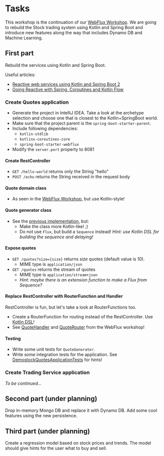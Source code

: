 # Tasks

This workshop is the continuation of our [WebFlux Workshop](https://github.com/budaimartin/webflux-workshop). We are going to rebuild the Stock trading system using Kotlin and Spring Boot and introduce new features along the way that includes Dynamo DB and Machine Learning.

## First part

Rebuild the services using Kotlin and Spring Boot.

Useful articles:
 * [Reactive web services using Kotlin and Spring Boot 2](https://amarszalek.net/blog/2018/04/02/reactive-web-services-kotlin-spring-boot-2/)
 * [Going Reactive with Spring, Coroutines and Kotlin Flow](https://spring.io/blog/2019/04/12/going-reactive-with-spring-coroutines-and-kotlin-flow)

### Create Quotes application

* Generate the project in IntelliJ IDEA. Take a look at the archetype selection and choose one that is closest to the Kotlin+SpringBoot world.
* Make sure that the project parent is the `spring-boot-starter-parent`.
* Include following dependencies:
  * `kotlin-stdlib`
  * `kotlinx-coroutines-core`
  * `spring-boot-starter-webflux`
* Modify the `server.port` property to 8081

#### Create RestController

* `GET /hello-world` returns only the String "hello"
* `POST /echo` returns the String received in the request body

#### Quote domain class

* As seen in the [WebFlux Workshop](https://github.com/budaimartin/webflux-workshop/blob/master/demostock-quotes/src/main/java/io/spring/workshop/demostockquotes/domain/Quote.java), but use Kotlin-style!

#### Quote generator class

* See the [previous implementation](https://github.com/budaimartin/webflux-workshop/blob/master/demostock-quotes/src/main/java/io/spring/workshop/demostockquotes/generator/QuoteGenerator.java), but:
  * Make the class more Kotlin-like! ;)
  * Do not use `Flux`, but build a `Sequence` instead! _Hint: use Kotlin DSL for building the sequence and delaying!_

#### Expose quotes

* `GET /quotes?size={size}` returns _size_ quotes (default value is 10).
  * MIME type is `application/json`
* `GET /quotes` returns the stream of quotes
  * MIME type is `application/stream+json`
  * _Hint: maybe there is an extension function to make a Flux from Sequence?_

#### Replace RestController with RouterFunction and Handler

RestController is fun, but let's take a look at RouterFunctions too.

* Create a RouterFunction for routing instead of the RestController. Use [Kotlin DSL](https://docs.spring.io/spring/docs/5.2.0.M1/spring-framework-reference/languages.html#kotlin-web)!
* See [QuoteHandler](https://github.com/budaimartin/webflux-workshop/blob/master/demostock-quotes/src/main/java/io/spring/workshop/demostockquotes/resource/QuoteHandler.java) and [QuoteRouter](https://github.com/budaimartin/webflux-workshop/blob/master/demostock-quotes/src/main/java/io/spring/workshop/demostockquotes/resource/QuoteRouter.java) from the WebFlux workshop!

#### Testing

* Write some unit tests for `QuoteGenerator`.
* Write some integration tests for the application. See [DemostockQuotesApplicationTests](https://github.com/budaimartin/webflux-workshop/blob/master/demostock-quotes/src/test/java/io/spring/workshop/demostockquotes/DemostockQuotesApplicationTests.java) for hints!

### Create Trading Service application

_To be continued..._

## Second part (under planning)

Drop in-memory Mongo DB and replace it with Dynamo DB. Add some cool features using the new persistence.

## Third part (under planning)

Create a regression model based on stock prices and trends. The model should give hints for the user what to buy and sell.
